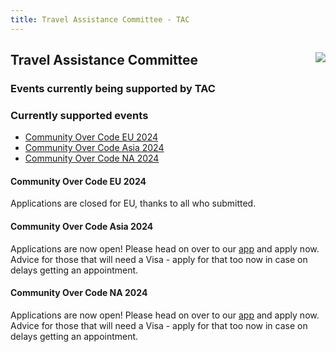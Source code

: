 ```yaml
---
title: Travel Assistance Committee - TAC
---
```


<div class="jumbotron">
<a href="https://www.apache.org/events/current-event.html"><img src="https://www.apache.org/events/current-event-125x125.png" style="float: right;"/></a>

## Travel Assistance Committee

### Events currently being supported by TAC

</div>

<a name="Index-Startingpoints"></a>

### Currently supported events

 * [Community Over Code EU 2024](#community-over-code-eu-2024)
 * [Community Over Code Asia 2024](#community-over-code-asia-2024)
 * [Community Over Code NA 2024](#community-over-code-na-2024)


#### Community Over Code EU 2024
Applications are closed for EU, thanks to all who submitted.

#### Community Over Code Asia 2024
Applications are now open! Please head on over to our <a href="https://tac-apply.apache.org/">app</a>
and apply now. Advice for those that will need a Visa - apply for that too now 
in case on delays getting an appointment.

#### Community Over Code NA 2024
Applications are now open! Please head on over to our <a href="https://tac-apply.apache.org/">app</a>
and apply now. Advice for those that will need a Visa - apply for that too now 
in case on delays getting an appointment.

</div>

